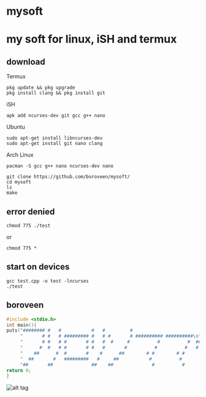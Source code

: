 # mysoft
# my soft for linux, iSH and termux
## download
Termux
```
pkg update && pkg upgrade
pkg install clang && pkg install git
```
iSH
```
apk add ncurses-dev git gcc g++ nano
```
Ubuntu
```
sudo apt-get install libncurses-dev
sudo apt-get install git nano clang
```
Arch Linux
```
pacman -S gcc g++ nano ncurses-dev nano
```
```
git clone https://github.com/boroveen/mysoft/
cd mysoft
ls
make
```
## error denied
```
chmod 775 ./test
```
or
```
chmod 775 *
```
## start on devices
```
gcc test.cpp -o test -lncurses
./test
```
## boroveen
```c++
#include <stdio.h>
int main(){
puts("######## #   #           #   #         #                         ######\n"
     "       # #   # ######### #   # #       # ########## ##########\n"
     "       # #   # #       # #   #  #     #          #          #  ##########\n"
     "      #  #   # #       # #   #       #          #          #   #        #\n"
     "    ##      #  #       #    #      ##        # #        # #           ##\n"
     "  ##       #   #########   #     ##           #          #          ##\n"
     "##       ##              ##    ##              #          #       ##\n");
return 0;
}
```
![alt tag](https://boroveen.github.io/video/прикольно.gif "./test")​
